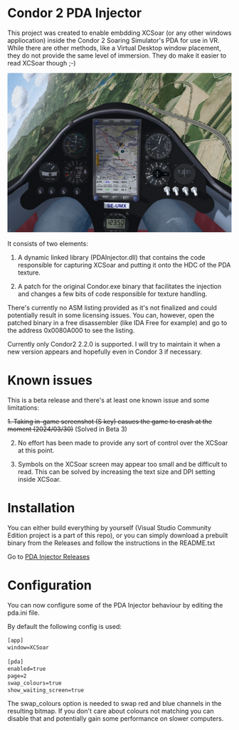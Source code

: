 # Condor 2 PDA Injector
This project was created to enable embdding XCSoar (or any other windows appliocation) inside the Condor 2 Soaring Simulator's PDA for use in VR. While there are other methods, like a Virtual Desktop window placement, they do not provide the same level of immersion. They do make it easier to read XCSoar though ;-)

![Running XCSoar inside ASW28 PDA](https://github.com/piopawlu/pda-injector/blob/main/docs/xcsoar_pda_asw28.jpeg?raw=true "Running XCSoar inside ASW28 PDA")

It consists of two elements:
1. A dynamic linked library (PDAInjector.dll) that contains the code responsible for capturing XCSoar and putting it onto the HDC of the PDA texture.

2. A patch for the original Condor.exe binary that facilitates the injection and changes a few bits of code responsible for texture handling. 

There's currently no ASM listing provided as it's not finalized and could potentially result in some licensing issues. You can, however, open the patched binary in a free disassembler (like IDA Free for example) and go to the address 0x0080A000 to see the listing.

Currently only Condor2 2.2.0 is supported. I will try to maintain it when a new version appears and hopefully even in Condor 3 if necessary.

# Known issues

This is a beta release and there's at least one known issue and some limitations:

~~1. Taking in-game screenshot (S key) casues the game to crash at the moment (2024/03/30)~~ (Solved in Beta 3)

2. No effort has been made to provide any sort of control over the XCSoar at this point.

3. Symbols on the XCSoar screen may appear too small and be difficult to read. This can be solved by increasing the text size and DPI setting inside XCSoar.

# Installation

You can either build everything by yourself (Visual Studio Community Edition project is a part of this repo), or you can simply download a prebuilt binary from the Releases and follow the instructions in the README.txt

Go to [PDA Injector Releases](https://github.com/piopawlu/pda-injector/releases "PDA Injector Releases")

# Configuration

You can now configure some of the PDA Injector behaviour by editing the pda.ini file. 

By default the following config is used:

```
[app]
window=XCSoar

[pda]
enabled=true
page=2
swap_colours=true
show_waiting_screen=true
```

The swap_colours option is needed to swap red and blue channels in the resulting bitmap. If you don't care about colours not matching you can disable that and potentially gain some performance on slower computers.